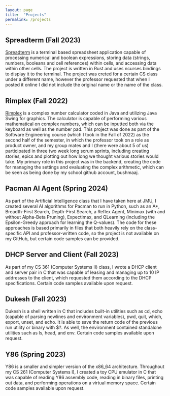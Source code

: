 ```yaml
---
layout: page
title:  "Projects"
permalink: /projects
---
```


## Spreadterm (Fall 2023)

[Spreadterm][spreadterm] is a terminal based spreadsheet application capable of processing numerical and boolean expressions,
storing data (strings, numbers, booleans and cell references) within cells, and accessing data within other cells. The project is written in Rust
and uses ncurses bindings to display it to the terminal. The project was creted for a certain CS class under a different name, however
the professor requested that when I posted it online I did not include the original name or the name of the class. 

## Rimplex (Fall 2022)

[Rimplex][rimplex] is a complex number calculator coded in Java and utilizing Java
Swing for graphics. The calculator is capable of performing various mathematical on complex numbers,
which can be inputted both via the keyboard as well as the number pad. This project was done as part of
the Software Engineering course (which I took in the Fall of 2022) as the second half of the semester, in which the professor took
on a role as product owner, and my group mates and I (there were about 5 of us) participated in three
two week long scrum sprints, including creating stories, epics and plotting out how long we thought 
various stories would take. My primary role in this project was in the backend, creating the code for 
managing the settings and evaluating the complex arithmetic, which can be seen as being done by my school 
github account, bushmaaj.

## Pacman AI Agent (Spring 2024)

As part of the Artificial Intelligence class that I have taken here at JMU, I created several AI algorithms for Pacman to run in Python, such as
an A*, Breadth-First Search, Depth-First Search, a Reflex Agent, Minimax (with and without Alpha-Beta Pruning), Expectimax, and QLearning (including the Epsilon-Greedy 
approach for learning the Q-values). The code for these approaches is based primarily in files that both heavily rely on the class-specific API and professor-written
code, so the project is not available on my GitHub, but certain code samples can be provided.

## DHCP Server and Client (Fall 2023)

As part of my CS 361 (Computer Systems II) class, I wrote a DHCP client and server pair in C that was capable of leasing and managing up to 10 IP addresses to the client, which requested them
according to the DHCP specifications. Certain code samples available upon request.

## Dukesh (Fall 2023)

Dukesh is a shell written in C that includes built-in utilities such as cd, echo (capable of parsing newlines and environment variables), pwd, quit, which, export, 
unset, and echo. It is able to save the return code of the previous run utility or binary with $?. As well, the environment contained standalone utilities such as ls, 
head, and env. Certain code samples available upon request.

## Y86 (Spring 2023)

Y86 is a smaller and simpler version of the x86_64 architecture. Throughout my CS 261 (Computer Systems I), I created a toy CPU emulator in C that was capable of reading
Y86 assembly code, reading in binary files, printing out data, and performing operations on a virtual memory space. Certain code samples available upon request.

[rimplex]: https://github.com/meepcode/Rimplex
[spreadterm]: https://github.com/meepcode/Spreadterm
